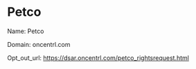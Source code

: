 # Petco

Name: Petco

Domain: oncentrl.com

Opt_out_url: https://dsar.oncentrl.com/petco_rightsrequest.html
